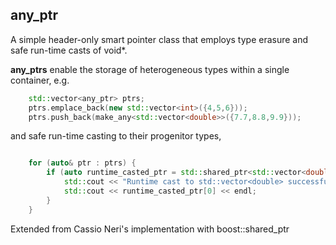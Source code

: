 any_ptr
--------------
A simple header-only smart pointer class that employs type erasure and safe run-time casts of void*.

__any_ptrs__ enable the storage of heterogeneous types within a single container, e.g.

```C++
    std::vector<any_ptr> ptrs; 
    ptrs.emplace_back(new std::vector<int>({4,5,6})); 
    ptrs.push_back(make_any<std::vector<double>>({7.7,8.8,9.9}));
```

and safe run-time casting to their progenitor types,

```C++

    for (auto& ptr : ptrs) {
        if (auto runtime_casted_ptr = std::shared_ptr<std::vector<double>>(ptr)) {
            std::cout << "Runtime cast to std::vector<double> successful!\n";
            std::cout << runtime_casted_ptr[0] << endl;
        }
    }
```

 Extended from Cassio Neri's implementation with boost::shared_ptr
